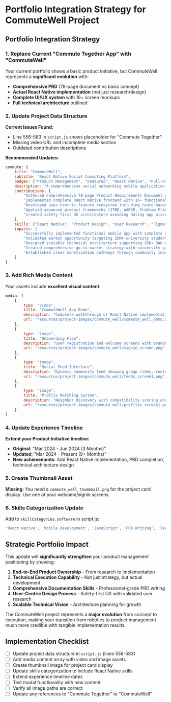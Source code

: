 # Portfolio Integration Strategy for CommuteWell Project

## **Portfolio Integration Strategy**

### **1. Replace Current "Commute Together App" with "CommuteWell"**
Your current portfolio shows a basic product initiative, but CommuteWell represents a **significant evolution** with:
- **Comprehensive PRD** (78-page document vs basic concept)
- **Actual React Native implementation** (not just research/design)
- **Complete UI/UX system** with 16+ screen mockups
- **Full technical architecture** outlined

### **2. Update Project Data Structure**
**Current Issues Found:**
- Line 556-583 in `script.js` shows placeholder for "Commute Together"
- Missing video URL and incomplete media section
- Outdated contribution descriptions

**Recommended Updates:**
```javascript
commute: {
    title: "CommuteWell",
    subtitle: "React Native Social Commuting Platform",
    badges: ["Product Management", "Featured", "React Native", "Full-Stack"],
    description: "A comprehensive social networking mobile application designed to transform daily commuting by fostering authentic community connections among route-sharing commuters. Built with React Native and featuring gamification, safety-first design, and real-world utility.",
    contributions: [
        "Authored comprehensive 78-page Product Requirements Document with detailed technical specifications",
        "Implemented complete React Native frontend with 16+ functional screens and navigation",
        "Developed user-centric feature ecosystem including route-based matching, social feeds, and gamified theme park",
        "Applied advanced product frameworks (JTBD, AARRR, Problem Framing Canvas) for strategic validation",
        "Created safety-first UX architecture avoiding dating app misconceptions through gradual relationship building"
    ],
    skills: ["React Native", "Product Design", "User Research", "Figma", "JavaScript", "Mobile Development", "UX Strategy", "Product Strategy", "PRD Writing", "Technical Documentation"],
    impacts: [
        "Successfully implemented functional mobile app with complete user onboarding and core feature flows",
        "Validated market opportunity targeting 25M+ university students with demonstrated user research",
        "Designed scalable technical architecture supporting 10K+ DAU with microservices backend",
        "Created comprehensive go-to-market strategy with university partnership framework",
        "Established clear monetization pathways through community investment and local business integration"
    ]
}
```

### **3. Add Rich Media Content**
Your assets include **excellent visual content**:
```javascript
media: [
    {
        type: "video",
        title: "CommuteWell App Demo",
        description: "Complete walkthrough of React Native implementation showing user onboarding, social feeds, profile matching, and core functionality",
        url: "resources/project-images/commute_well/commute_well_demo.webm"
    },
    {
        type: "image",
        title: "Onboarding Flow",
        description: "User registration and welcome screens with branded golden theme",
        url: "resources/project-images/commute_well/signin_screen.png"
    },
    {
        type: "image", 
        title: "Social Feed Interface",
        description: "Dynamic community feed showing group rides, route updates, and neighbor interactions",
        url: "resources/project-images/commute_well/feeds_screen1.png"
    },
    {
        type: "image",
        title: "Profile Matching System", 
        description: "Neighbor discovery with compatibility scoring and university verification",
        url: "resources/project-images/commute_well/profiles_screen1.png"
    }
]
```

### **4. Update Experience Timeline**
**Extend your Product Initiative timeline:**
- **Original**: "Mar 2024 - Jun 2024 (3 Months)"
- **Updated**: "Mar 2024 - Present (9+ Months)"
- **New achievements**: Add React Native implementation, PRD completion, technical architecture design

### **5. Create Thumbnail Asset**
**Missing**: You need a `commute_well_thumbnail.png` for the project card display. Use one of your welcome/signin screens.

### **6. Skills Categorization Update**
Add to `skillCategories.software` in script.js:
```javascript
'React Native', 'Mobile Development', 'JavaScript', 'PRD Writing', 'Technical Documentation'
```

## **Strategic Portfolio Impact**

This update will **significantly strengthen** your product management positioning by showing:

1. **End-to-End Product Ownership** - From research to implementation
2. **Technical Execution Capability** - Not just strategy, but actual development
3. **Comprehensive Documentation Skills** - Professional-grade PRD writing
4. **User-Centric Design Process** - Safety-first UX with validated user research
5. **Scalable Technical Vision** - Architecture planning for growth

The CommuteWell project represents a **major evolution** from concept to execution, making your transition from robotics to product management much more credible with tangible implementation results.

## **Implementation Checklist**

- [ ] Update project data structure in `script.js` (lines 556-583)
- [ ] Add media content array with video and image assets
- [ ] Create thumbnail image for project card display
- [ ] Update skills categorization to include React Native skills
- [ ] Extend experience timeline dates
- [ ] Test modal functionality with new content
- [ ] Verify all image paths are correct
- [ ] Update any references to "Commute Together" to "CommuteWell"